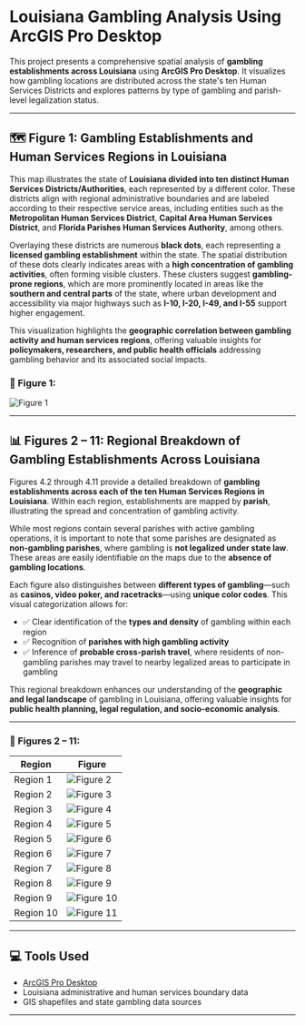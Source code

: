 # Louisiana Gambling Analysis Using ArcGIS Pro Desktop

This project presents a comprehensive spatial analysis of **gambling establishments across Louisiana** using **ArcGIS Pro Desktop**. It visualizes how gambling locations are distributed across the state's ten Human Services Districts and explores patterns by type of gambling and parish-level legalization status.

---

## 🗺️ Figure 1: Gambling Establishments and Human Services Regions in Louisiana

This map illustrates the state of **Louisiana divided into ten distinct Human Services Districts/Authorities**, each represented by a different color. These districts align with regional administrative boundaries and are labeled according to their respective service areas, including entities such as the **Metropolitan Human Services District**, **Capital Area Human Services District**, and **Florida Parishes Human Services Authority**, among others.

Overlaying these districts are numerous **black dots**, each representing a **licensed gambling establishment** within the state. The spatial distribution of these dots clearly indicates areas with a **high concentration of gambling activities**, often forming visible clusters. These clusters suggest **gambling-prone regions**, which are more prominently located in areas like the **southern and central parts** of the state, where urban development and accessibility via major highways such as **I-10, I-20, I-49, and I-55** support higher engagement.

This visualization highlights the **geographic correlation between gambling activity and human services regions**, offering valuable insights for **policymakers, researchers, and public health officials** addressing gambling behavior and its associated social impacts.

### 📌 Figure 1:
![Figure 1](https://github.com/nondon1/louisiana-gambling-analysis-using-ArcGIS-PRO-Desktop/blob/5ba3b84bb490585e3be89f3af1fae5c5a28fd287/fig_4.1.png)

---

## 📊 Figures 2 – 11: Regional Breakdown of Gambling Establishments Across Louisiana

Figures 4.2 through 4.11 provide a detailed breakdown of **gambling establishments across each of the ten Human Services Regions in Louisiana**. Within each region, establishments are mapped by **parish**, illustrating the spread and concentration of gambling activity.

While most regions contain several parishes with active gambling operations, it is important to note that some parishes are designated as **non-gambling parishes**, where gambling is **not legalized under state law**. These areas are easily identifiable on the maps due to the **absence of gambling locations**.

Each figure also distinguishes between **different types of gambling**—such as **casinos, video poker, and racetracks**—using **unique color codes**. This visual categorization allows for:

- ✅ Clear identification of the **types and density** of gambling within each region  
- ✅ Recognition of **parishes with high gambling activity**  
- ✅ Inference of **probable cross-parish travel**, where residents of non-gambling parishes may travel to nearby legalized areas to participate in gambling  

This regional breakdown enhances our understanding of the **geographic and legal landscape** of gambling in Louisiana, offering valuable insights for **public health planning, legal regulation, and socio-economic analysis**.

---

### 📌 Figures 2 – 11:
| Region | Figure |
|--------|--------|
| Region 1 | ![Figure 2](https://github.com/nondon1/louisiana-gambling-analysis-using-ArcGIS-PRO-Desktop/blob/c3626585564623dac50a3429fc7ffc9d4d2294c1/region_1.png) |
| Region 2 | ![Figure 3](https://github.com/nondon1/louisiana-gambling-analysis-using-ArcGIS-PRO-Desktop/blob/561ec385e5fed16741501663ed37e4ce44485a4b/region_2.png) |
| Region 3 | ![Figure 4](https://github.com/nondon1/louisiana-gambling-analysis-using-ArcGIS-PRO-Desktop/blob/561ec385e5fed16741501663ed37e4ce44485a4b/region_3.png) |
| Region 4 | ![Figure 5](https://github.com/nondon1/louisiana-gambling-analysis-using-ArcGIS-PRO-Desktop/blob/561ec385e5fed16741501663ed37e4ce44485a4b/region_4.png) |
| Region 5 | ![Figure 6](https://github.com/nondon1/louisiana-gambling-analysis-using-ArcGIS-PRO-Desktop/blob/561ec385e5fed16741501663ed37e4ce44485a4b/region_5.png) |
| Region 6 | ![Figure 7](https://github.com/nondon1/louisiana-gambling-analysis-using-ArcGIS-PRO-Desktop/blob/561ec385e5fed16741501663ed37e4ce44485a4b/region_6.png) |
| Region 7 | ![Figure 8](https://github.com/nondon1/louisiana-gambling-analysis-using-ArcGIS-PRO-Desktop/blob/561ec385e5fed16741501663ed37e4ce44485a4b/region_7.png) |
| Region 8 | ![Figure 9](https://github.com/nondon1/louisiana-gambling-analysis-using-ArcGIS-PRO-Desktop/blob/561ec385e5fed16741501663ed37e4ce44485a4b/region_8.png) |
| Region 9 | ![Figure 10](https://github.com/nondon1/louisiana-gambling-analysis-using-ArcGIS-PRO-Desktop/blob/561ec385e5fed16741501663ed37e4ce44485a4b/region_9.png) |
| Region 10 | ![Figure 11](https://github.com/nondon1/louisiana-gambling-analysis-using-ArcGIS-PRO-Desktop/blob/561ec385e5fed16741501663ed37e4ce44485a4b/region_10.png) |

---

## 💻 Tools Used

- [ArcGIS Pro Desktop](https://www.esri.com/en-us/arcgis/products/arcgis-pro/overview)
- Louisiana administrative and human services boundary data
- GIS shapefiles and state gambling data sources

---



